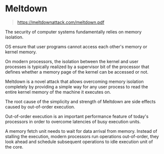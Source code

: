 # Meltdown 

> https://meltdownattack.com/meltdown.pdf

The security of computer systems fundamentally relies on memory isolation.

OS ensure that user programs cannot access each other's memory or kernel memory.

On modern processors, the isolation between the kernel and user processes is typically realized by a supervisor bit of the processor that defines whether a memory page of the kernel can be accessed or not.


Meltdown is a novel attack that allows overcoming memory isolation completely by providing a simple way for any user process to read the entire kernel memory of the machine it executes on.

The root cause of the simplicity and strength of Meltdown are side effects caused by out-of-order execution.


Out-of-order execution is an important performance feature of today's processors in order to overcome latencies of busy execution units.

A memory fetch unit needs to wait for data arrival from memory. Instead of stalling the execution, modern processors run operations out-of-order, they look ahead and schedule subsequent operations to idle execution unit of the core. 

 
